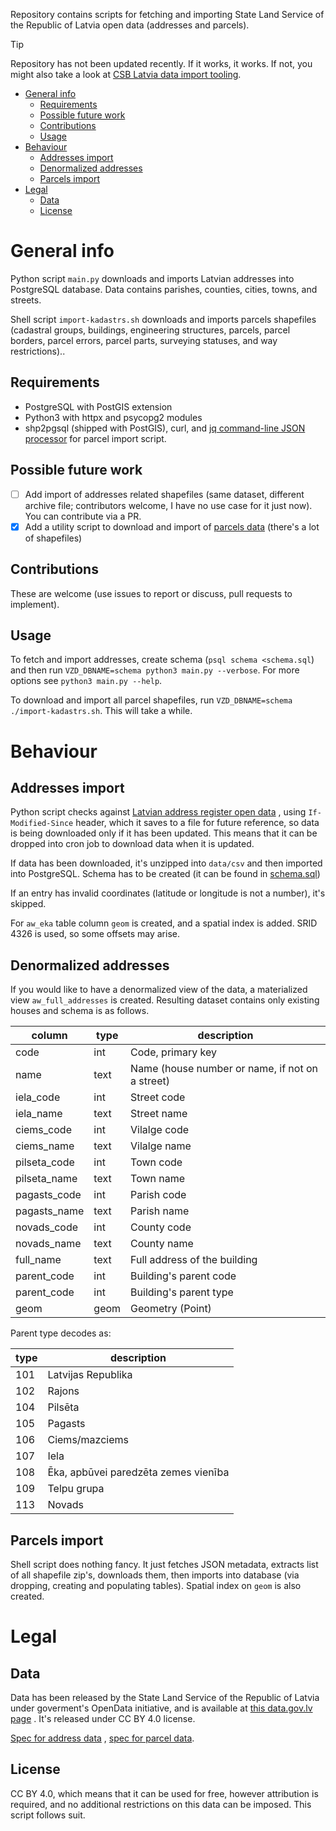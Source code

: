 Repository contains scripts for fetching and importing State Land Service of the Republic of Latvia open data (addresses
and parcels).

> [!TIP]
> Repository has not been updated recently. If it works, it works. If not, you might also take a look at [CSB Latvia data import tooling](https://github.com/CSBLatvia/postgresql-open-data-lv).

- [General info](#general-info)
    * [Requirements](#requirements)
    * [Possible future work](#possible-future-work)
    * [Contributions](#contributions)
    * [Usage](#usage)
- [Behaviour](#behaviour)
    * [Addresses import](#addresses-import)
    * [Denormalized addresses](#denormalized-addresses)
    * [Parcels import](#parcels-import)
- [Legal](#legal)
    * [Data](#data)
    * [License](#license)

# General info

Python script `main.py` downloads and imports Latvian addresses into PostgreSQL database. Data contains parishes,
counties, cities, towns, and streets.

Shell script `import-kadastrs.sh`
downloads and imports parcels shapefiles (cadastral groups, buildings, engineering structures, parcels, parcel borders,
parcel errors, parcel parts, surveying statuses, and way restrictions)..

## Requirements

* PostgreSQL with PostGIS extension
* Python3 with httpx and psycopg2 modules
* shp2pgsql (shipped with PostGIS), curl, and [jq command-line JSON processor](https://stedolan.github.io/jq/) for
  parcel import script.

## Possible future work

- [ ] Add import of addresses related shapefiles (same dataset, different archive file; contributors welcome, I have no
  use case for it just now). You can contribute via a PR.
- [x] Add a utility script to download and import
  of [parcels data](https://data.gov.lv/dati/lv/dataset/kadastra-informacijas-sistemas-atverti-telpiskie-dati) (there's
  a lot of shapefiles)

## Contributions

These are welcome (use issues to report or discuss, pull requests to implement).

## Usage

To fetch and import addresses, create schema (`psql schema <schema.sql`) and then
run `VZD_DBNAME=schema python3 main.py --verbose`. For more options see `python3 main.py --help`.

To download and import all parcel shapefiles, run `VZD_DBNAME=schema ./import-kadastrs.sh`. This will take a while.

# Behaviour

## Addresses import

Python script checks against
[Latvian address register open data](https://data.gov.lv/dati/lv/dataset/valsts-adresu-registra-informacijas-sistemas-atvertie-dati)
, using `If-Modified-Since` header, which it saves to a file for future reference, so data is being downloaded only if
it has been updated. This means that it can be dropped into cron job to download data when it is updated.

If data has been downloaded, it's unzipped into `data/csv` and then imported into PostgreSQL. Schema has to be created
(it can be found in [schema.sql](schema.sql))

If an entry has invalid coordinates (latitude or longitude is not a number), it's skipped.

For `aw_eka` table column `geom` is created, and a spatial index is added. SRID 4326 is used, so some offsets may arise.

## Denormalized addresses

If you would like to have a denormalized view of the data, a materialized view `aw_full_addresses` is created. Resulting
dataset contains only existing houses and schema is as follows.

| column       | type | description                                     |
|--------------|------|-------------------------------------------------|
| code         | int  | Code, primary key                               |
| name         | text | Name (house number or name, if not on a street) |
| iela_code    | int  | Street code                                     |
| iela_name    | text | Street name                                     |
| ciems_code   | int  | Vilalge code                                    |
| ciems_name   | text | Vilalge name                                    |
| pilseta_code | int  | Town code                                       |
| pilseta_name | text | Town name                                       |
| pagasts_code | int  | Parish code                                     |
| pagasts_name | text | Parish name                                     |
| novads_code  | int  | County code                                     |
| novads_name  | text | County name                                     |
| full_name    | text | Full address of the building                    |
| parent_code  | int  | Building's parent code                          |
| parent_code  | int  | Building's parent type                          |
| geom         | geom | Geometry (Point)                                |

Parent type decodes as:

| type | description                          |
|------|--------------------------------------|
| 101  | Latvijas Republika                   |
| 102  | Rajons                               |
| 104  | Pilsēta                              |
| 105  | Pagasts                              |
| 106  | Ciems/mazciems                       |
| 107  | Iela                                 |
| 108  | Ēka, apbūvei paredzēta zemes vienība |
| 109  | Telpu grupa                          |
| 113  | Novads                               |

## Parcels import

Shell script does nothing fancy. It just fetches JSON metadata, extracts list of all shapefile zip's, downloads them,
then imports into database (via dropping, creating and populating tables). Spatial index on `geom` is also created.

# Legal

## Data

Data has been released by the State Land Service of the Republic of Latvia under goverment's OpenData initiative, and is
available
at [this data.gov.lv page](https://data.gov.lv/dati/lv/dataset/valsts-adresu-registra-informacijas-sistemas-atvertie-dati)
. It's released under CC BY 4.0 license.

[Spec for address data](https://www.vzd.gov.lv/lv/VAR-atversana)
, [spec for parcel data](https://www.vzd.gov.lv/lv/kadastra-telpisko-datu-atversana).

## License

CC BY 4.0, which means that it can be used for free, however attribution is required, and no additional restrictions on
this data can be imposed. This script follows suit.
